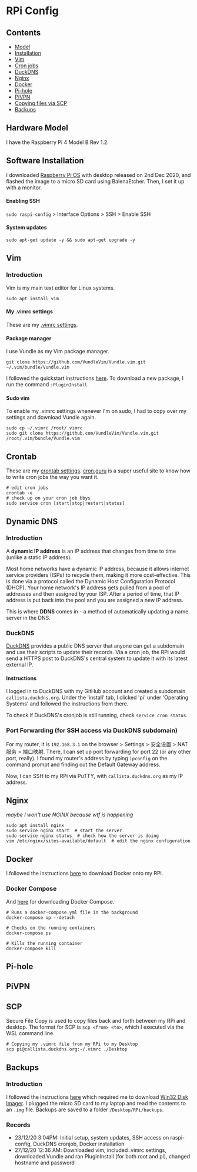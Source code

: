 # RPi Config

## Contents

- [Model](#hardware-model)
- [Installation](#software-installation)
- [Vim](#vim)
- [Cron jobs](#crontab)
- [DuckDNS](#dynamic-dns)
- [Nginx](#nginx)
- [Docker](#docker)
- [Pi-hole](#pi-hole)
- [PiVPN](#pivpn)
- [Copying files via SCP](#scp)
- [Backups](#backups)

## Hardware Model

I have the Raspberry Pi 4 Model B Rev 1.2.

## Software Installation

I downloaded [Raspberry Pi OS](https://www.raspberrypi.org/software/operating-systems/) with desktop released on 2nd Dec 2020, and flashed the image to a micro SD card using BalenaEtcher. Then, I set it up with a monitor.

#### Enabling SSH

`sudo raspi-config` > Interface Options > SSH > Enable SSH

#### System updates

```
sudo apt-get update -y && sudo apt-get upgrade -y
```

## Vim

### Introduction

Vim is my main text editor for Linux systems. 

```
sudo apt install vim
```

#### My .vimrc settings

These are my [.vimrc settings](.vimrc). 

#### Package manager

I use Vundle as my Vim package manager.

```
git clone https://github.com/VundleVim/Vundle.vim.git ~/.vim/bundle/Vundle.vim
```

I followed the quickstart instructions [here](https://github.com/VundleVim/Vundle.vim). To download a new package, I run the command `:PluginInstall`.

#### Sudo vim

To enable my .vimrc settings whenever I'm on sudo, I had to copy over my settings and download Vundle again.

```
sudo cp ~/.vimrc /root/.vimrc
sudo git clone https://github.com/VundleVim/Vundle.vim.git /root/.vim/bundle/Vundle.vim
```

## Crontab

These are my [crontab settings](crontab). [cron.guru](https://crontab.guru/) is a super useful site to know how to write cron jobs the way you want it.

```
# edit cron jobs
crontab -e
# check up on your cron job bbys
sudo service cron [start|stop|restart|status]
```

## Dynamic DNS

### Introduction

A **dynamic IP address** is an IP address that changes from time to time (unlike a static IP address). 

Most home networks have a dynamic IP address, because it allows internet service providers (ISPs) to recycle them, making it more cost-effective. This is done via a protocol called the Dynamic Host Configuration Protocol (DHCP). Your home network's IP address gets pulled from a pool of addresses and then assigned by your ISP. After a period of time, that IP address is put back into the pool and you are assigned a new IP address.

This is where **DDNS** comes in - a method of automatically updating a name server in the DNS. 

### DuckDNS

[DuckDNS](https://www.duckdns.org/) provides a public DNS server that anyone can get a subdomain and use their scripts to update their records. Via a cron job, the RPi would send a HTTPS post to DuckDNS's central system to update it with its latest external IP.

#### Instructions

I logged in to DuckDNS with my GitHub account and created a subdomain `callista.duckdns.org`. Under the 'install' tab, I clicked 'pi' under 'Operating Systems' and followed the instructions from there.

To check if DuckDNS's cronjob is still running, check `service cron status`.

### Port Forwarding (for SSH access via DuckDNS subdomain)

For my router, it is `192.168.3.1` on the browser > Settings > 安全设置 > NAT 服务 > 端口映射. There, I can set up port forwarding for port 22 (or any other port, really). I found my router's address by typing `ipconfig` on the command prompt and finding out the Default Gateway address.

Now, I can SSH to my RPi via PuTTY, with `callista.duckdns.org` as my IP address.

## Nginx

*maybe I won't use NGINX because wtf is happening*

```
sudo apt install nginx
sudo service nginx start  # start the server
sudo service nginx status  # check how the server is doing
vim /etc/nginx/sites-available/default  # edit the nginx configuration
```

## Docker

I followed the instructions [here](https://phoenixnap.com/kb/docker-on-raspberry-pi) to download Docker onto my RPi.

### Docker Compose

And [here](https://sanderh.dev/setup-Docker-and-Docker-Compose-on-Raspberry-Pi/) for downloading Docker Compose.

```
# Runs a docker-compose.yml file in the background
docker-compose up --detach

# Checks on the running containers
docker-compose ps

# Kills the running container
docker-compose kill
```

## Pi-hole

## PiVPN

## SCP

Secure File Copy is used to copy files back and forth between my RPi and desktop. The format for SCP is `scp <from> <to>`, which I executed via the WSL command line. 

```
# Copying my .vimrc file from my RPi to my Desktop
scp pi@callista.duckdns.org:~/.vimrc ./Desktop
```

## Backups

### Introduction

I followed the instructions [here](https://magpi.raspberrypi.org/articles/back-up-raspberry-pi) which required me to download [Win32 Disk Imager](https://sourceforge.net/projects/win32diskimager/). I plugged the micro SD card to my laptop and read the contents to an `.img` file. Backups are saved to a folder `/Desktop/RPi/backups`.

### Records

- 23/12/20 3:04PM: Initial setup, system updates, SSH access on raspi-config, DuckDNS cronjob, Docker installation
- 27/12/20 12:36 AM: Downloaded vim, included .vimrc settings, downloaded Vundle and ran PluginInstall (for both root and pi), changed hostname and password
